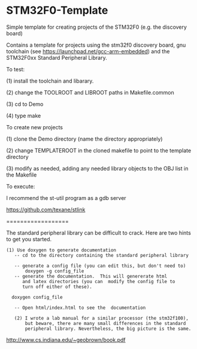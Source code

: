 STM32F0-Template
================

Simple template for creating projects of the STM32F0 (e.g. the discovery board)

Contains a template for projects using the stm32f0 discovery board, 
gnu toolchain (see https://launchpad.net/gcc-arm-embedded)
and the STM32F0xx Standard Peripheral Library.

To test:

   (1) install the toolchain and libarary.

   (2) change the TOOLROOT and LIBROOT paths in Makefile.common

   (3) cd to Demo

   (4) type make

To create new projects

   (1) clone the Demo directory (name the directory appropriately)

   (2) change TEMPLATEROOT in the cloned makefile to point to the template directory

   (3) modify as needed, adding any needed library objects to the OBJ list in the Makefile

To execute:

I recommend the st-util program as a gdb server 

https://github.com/texane/stlink

==================

The standard peripheral library can be difficult to crack.  Here are two hints to
get you started.

    (1) Use doxygen to generate documentation
       -- cd to the directory containing the standard peripheral library

       -- generate a config file (you can edit this, but don't need to)
       	   doxygen -g config_file
       -- generate the documentation.  This will genererate html 
          and latex directories (you can  modify the config file to 
          turn off either of these).  
          
	  doxygen config_file

       -- Open html/index.html to see the  documentation

       (2) I wrote a lab manual for a similar processor (the stm32f100), 
           but beware, there are many small differences in the standard 
           peripheral library. Nevertheless, the big picture is the same.

   http://www.cs.indiana.edu/~geobrown/book.pdf



